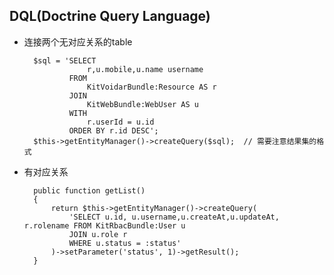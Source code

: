 ## DQL(Doctrine Query Language)
- 连接两个无对应关系的table

		$sql = 'SELECT 
					r,u.mobile,u.name username 
				FROM 
					KitVoidarBundle:Resource AS r 
				JOIN 
					KitWebBundle:WebUser AS u 
				WITH 
					r.userId = u.id 
				ORDER BY r.id DESC';
		$this->getEntityManager()->createQuery($sql);  // 需要注意结果集的格式
- 有对应关系

		public function getList()
	    {
	        return $this->getEntityManager()->createQuery(
	            'SELECT u.id, u.username,u.createAt,u.updateAt, r.rolename FROM KitRbacBundle:User u
	            JOIN u.role r
	            WHERE u.status = :status'
	        )->setParameter('status', 1)->getResult();
	    }